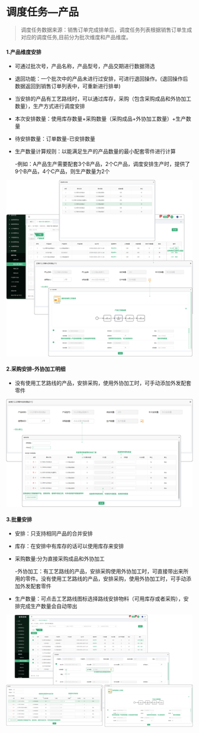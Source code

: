 # 调度任务—产品

> 调度任务数据来源：销售订单完成排单后，调度任务列表根据销售订单生成对应的调度任务,目前分为批次维度和产品维度。

#### 1.产品维度安排

* 可通过批次号，产品名称，产品型号，产品交期进行数据筛选

* 退回功能：一个批次中的产品未进行过安排，可进行退回操作。(退回操作后数据返回到销售订单列表中，可重新进行排单)

* 当安排的产品有工艺路线时，可以通过库存，采购（包含采购成品和外协加工数量），生产方式进行调度安排

* 本次安排数量：使用库存数量+采购数量（采购成品+外协加工数量）+生产数量

* 待安排数量：订单数量-已安排数量

* 生产数量计算规则：以能满足生产的产品数量的最小配套零件进行计算

  -例如：A产品生产需要配套3个B产品，2个C产品，调度安排生产时，提供了9个B产品，4个C产品，则生产数量为2个


![如图所示](../../file/ddrw-cp1.png)


#### 2.采购安排-外协加工明细

* 没有使用工艺路线的产品，安排采购，使用外协加工时，可手动添加外发配套零件

![如图所示](../../file/ddrw-cp2.png)


#### 3.批量安排

* 安排：只支持相同产品的合并安排

* 库存：在安排中有库存的话可以使用库存来安排

* 采购数量:分为直接采购成品和外协加工
  
  -外协加工：有工艺路线的产品，安排采购使用外协加工时，可直接带出来所用的零件。没有使用工艺路线的产品，安排采购，使用外协加工时，可手动添加外发配套零件

* 生产数量：可点击工艺路线图标选择路线安排物料（可用库存或者采购），安排完成生产数量会自动带出

![如图所示](../../file/ddrw-cp3.png)
